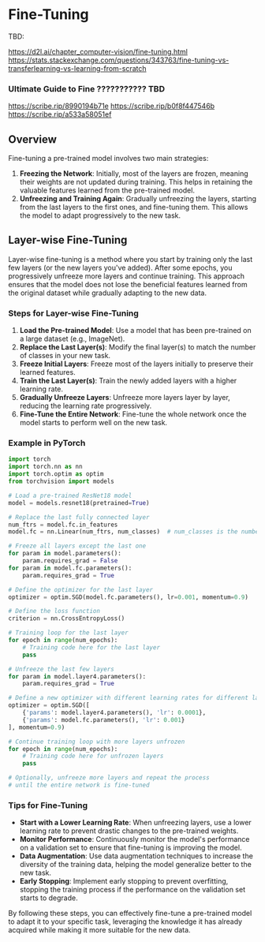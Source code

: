 # Fine-Tuning


TBD:

https://d2l.ai/chapter_computer-vision/fine-tuning.html
https://stats.stackexchange.com/questions/343763/fine-tuning-vs-transferlearning-vs-learning-from-scratch
### Ultimate Guide to Fine ??????????? TBD
https://scribe.rip/8990194b71e
https://scribe.rip/b0f8f447546b
https://scribe.rip/a533a58051ef




## Overview

Fine-tuning a pre-trained model involves two main strategies:

1. **Freezing the Network**: Initially, most of the layers are frozen, meaning their weights are not updated during training. This helps in retaining the valuable features learned from the pre-trained model.
2. **Unfreezing and Training Again**: Gradually unfreezing the layers, starting from the last layers to the first ones, and fine-tuning them. This allows the model to adapt progressively to the new task.

## Layer-wise Fine-Tuning

Layer-wise fine-tuning is a method where you start by training only the last few layers (or the new layers you've added). After some epochs, you progressively unfreeze more layers and continue training. This approach ensures that the model does not lose the beneficial features learned from the original dataset while gradually adapting to the new data.

### Steps for Layer-wise Fine-Tuning

1. **Load the Pre-trained Model**: Use a model that has been pre-trained on a large dataset (e.g., ImageNet).
2. **Replace the Last Layer(s)**: Modify the final layer(s) to match the number of classes in your new task.
3. **Freeze Initial Layers**: Freeze most of the layers initially to preserve their learned features.
4. **Train the Last Layer(s)**: Train the newly added layers with a higher learning rate.
5. **Gradually Unfreeze Layers**: Unfreeze more layers layer by layer, reducing the learning rate progressively.
6. **Fine-Tune the Entire Network**: Fine-tune the whole network once the model starts to perform well on the new task.

### Example in PyTorch

```python
import torch
import torch.nn as nn
import torch.optim as optim
from torchvision import models

# Load a pre-trained ResNet18 model
model = models.resnet18(pretrained=True)

# Replace the last fully connected layer
num_ftrs = model.fc.in_features
model.fc = nn.Linear(num_ftrs, num_classes)  # num_classes is the number of output classes

# Freeze all layers except the last one
for param in model.parameters():
    param.requires_grad = False
for param in model.fc.parameters():
    param.requires_grad = True

# Define the optimizer for the last layer
optimizer = optim.SGD(model.fc.parameters(), lr=0.001, momentum=0.9)

# Define the loss function
criterion = nn.CrossEntropyLoss()

# Training loop for the last layer
for epoch in range(num_epochs):
    # Training code here for the last layer
    pass

# Unfreeze the last few layers
for param in model.layer4.parameters():
    param.requires_grad = True

# Define a new optimizer with different learning rates for different layers
optimizer = optim.SGD([
    {'params': model.layer4.parameters(), 'lr': 0.0001},
    {'params': model.fc.parameters(), 'lr': 0.001}
], momentum=0.9)

# Continue training loop with more layers unfrozen
for epoch in range(num_epochs):
    # Training code here for unfrozen layers
    pass

# Optionally, unfreeze more layers and repeat the process
# until the entire network is fine-tuned

```

### Tips for Fine-Tuning

- **Start with a Lower Learning Rate**: When unfreezing layers, use a lower learning rate to prevent drastic changes to the pre-trained weights.
- **Monitor Performance**: Continuously monitor the model's performance on a validation set to ensure that fine-tuning is improving the model.
- **Data Augmentation**: Use data augmentation techniques to increase the diversity of the training data, helping the model generalize better to the new task.
- **Early Stopping**: Implement early stopping to prevent overfitting, stopping the training process if the performance on the validation set starts to degrade.

By following these steps, you can effectively fine-tune a pre-trained model to adapt it to your specific task, leveraging the knowledge it has already acquired while making it more suitable for the new data.